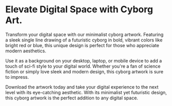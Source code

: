 <!--font:Poppins-->

# Elevate Digital Space with Cyborg Art.

Transform your digital space with our minimalist cyborg artwork. Featuring a sleek single line drawing of a futuristic cyborg in bold, vibrant colors like bright red or blue, this unique design is perfect for those who appreciate modern aesthetics.

Use it as a background on your desktop, laptop, or mobile device to add a touch of sci-fi style to your digital world. Whether you're a fan of science fiction or simply love sleek and modern design, this cyborg artwork is sure to impress.

Download the artwork today and take your digital experience to the next level with its eye-catching aesthetic. With its minimalist yet futuristic design, this cyborg artwork is the perfect addition to any digital space.

<!--

Write me markdown content of website with wallpaper:

"A minimalist wallpaper with a single line drawing of a cyborg, in a striking color such as bright red or blue."

The header of the page should not be copy of the text but rather a real content of the website which is using this wallpaper.


---


# Cyborg Minimalist Wallpaper

Welcome to our website featuring a striking minimalist wallpaper of a cyborg. The wallpaper features a single line drawing of a cyborg in bold and vibrant colors such as bright red or blue. 

This wallpaper is perfect for those who appreciate simplicity and modern design. It can be used as a background on your desktop, laptop, or mobile device to add a touch of futuristic style to your digital space.

Download this unique wallpaper today and elevate your digital experience with its eye-catching design.


---


Heading should not include word "wallpaper". The website should not be about the wallpaper itself, wallpaper is just a related background, rewrite whole content.


---


# Futuristic Cyborg Design for Your Digital Space

Welcome to our website featuring a striking minimalist design of a cyborg. The design features a single line drawing of a futuristic cyborg in bold and vibrant colors such as bright red or blue.

This unique design is perfect for those who appreciate simplicity and modernity. It can be used as a background on your desktop, laptop, or mobile device to add a touch of futuristic style to your digital space.

Whether you're a fan of science fiction or simply enjoy sleek and modern design, this cyborg artwork will surely impress. Download the design today and elevate your digital experience with its eye-catching aesthetic.


---


Heading is too long, rewrite whole content.


---


# Futuristic Cyborg Artwork for Your Digital Space

Looking for a bold and striking design to add to your digital space? Look no further than our minimalist cyborg artwork. Featuring a single line drawing of a futuristic cyborg in vibrant colors like bright red or blue, this unique artwork is perfect for those who appreciate modern design.

Use it as a background on your desktop, laptop, or mobile device to add a touch of sci-fi style to your digital world. Whether you're a fan of science fiction or simply love sleek and modern design, this cyborg artwork is sure to impress.

Download the artwork today and take your digital experience to the next level with its eye-catching aesthetic. With its minimalist yet futuristic design, this cyborg artwork is the perfect addition to any digital space.


---


Heading is too long, rewrite whole content.


---


# Elevate Your Digital Space with Futuristic Cyborg Art

Transform your digital space with our minimalist cyborg artwork. Featuring a sleek single line drawing of a futuristic cyborg in bold, vibrant colors like bright red or blue, this unique design is perfect for those who appreciate modern aesthetics.

Use it as a background on your desktop, laptop, or mobile device to add a touch of sci-fi style to your digital world. Whether you're a fan of science fiction or simply love sleek and modern design, this cyborg artwork is sure to impress.

Download the artwork today and take your digital experience to the next level with its eye-catching aesthetic. With its minimalist yet futuristic design, this cyborg artwork is the perfect addition to any digital space.


---


Write me a Google font which is best fitting for the website.

Pick from the list:
- Lato
- Roboto
- Barlow Condensed
- Futura
- IBM Plex Sans
- Great Vibes
- Raleway
- Poppins
- Montserrat
- Lobster
- Playfair Display
- Dancing Script
- Alegreya
- Exo 2
- Inter
- Orbitron
- Open Sans


Write just the font name nothing else.


---


Poppins

-->
